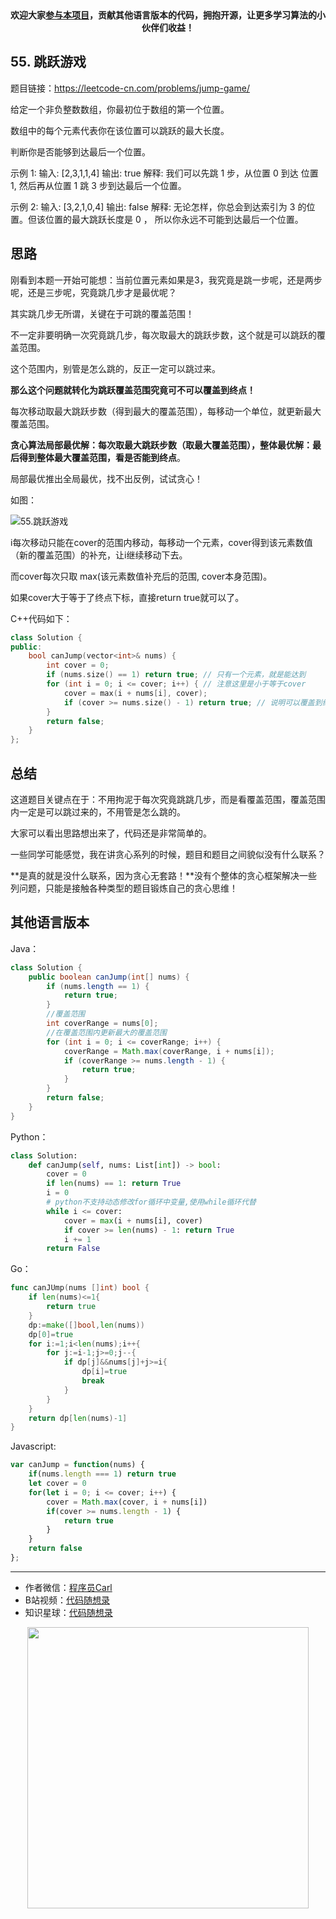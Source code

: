 <p align="center">
  <a href="https://mp.weixin.qq.com/s/RsdcQ9umo09R6cfnwXZlrQ"><img src="https://img.shields.io/badge/PDF下载-代码随想录-blueviolet" alt=""></a>
  <a href="https://mp.weixin.qq.com/s/b66DFkOp8OOxdZC_xLZxfw"><img src="https://img.shields.io/badge/刷题-微信群-green" alt=""></a>
  <a href="https://space.bilibili.com/525438321"><img src="https://img.shields.io/badge/B站-代码随想录-orange" alt=""></a>
  <a href="https://mp.weixin.qq.com/s/QVF6upVMSbgvZy8lHZS3CQ"><img src="https://img.shields.io/badge/知识星球-代码随想录-blue" alt=""></a>
</p>
<p align="center"><strong>欢迎大家<a href="https://mp.weixin.qq.com/s/tqCxrMEU-ajQumL1i8im9A">参与本项目</a>，贡献其他语言版本的代码，拥抱开源，让更多学习算法的小伙伴们收益！</strong></p>


## 55. 跳跃游戏

题目链接：https://leetcode-cn.com/problems/jump-game/

给定一个非负整数数组，你最初位于数组的第一个位置。

数组中的每个元素代表你在该位置可以跳跃的最大长度。

判断你是否能够到达最后一个位置。

示例 1:
输入: [2,3,1,1,4]
输出: true
解释: 我们可以先跳 1 步，从位置 0 到达 位置 1, 然后再从位置 1 跳 3 步到达最后一个位置。

示例 2:
输入: [3,2,1,0,4]
输出: false
解释: 无论怎样，你总会到达索引为 3 的位置。但该位置的最大跳跃长度是 0 ， 所以你永远不可能到达最后一个位置。


## 思路

刚看到本题一开始可能想：当前位置元素如果是3，我究竟是跳一步呢，还是两步呢，还是三步呢，究竟跳几步才是最优呢？

其实跳几步无所谓，关键在于可跳的覆盖范围！

不一定非要明确一次究竟跳几步，每次取最大的跳跃步数，这个就是可以跳跃的覆盖范围。

这个范围内，别管是怎么跳的，反正一定可以跳过来。

**那么这个问题就转化为跳跃覆盖范围究竟可不可以覆盖到终点！**

每次移动取最大跳跃步数（得到最大的覆盖范围），每移动一个单位，就更新最大覆盖范围。

**贪心算法局部最优解：每次取最大跳跃步数（取最大覆盖范围），整体最优解：最后得到整体最大覆盖范围，看是否能到终点**。

局部最优推出全局最优，找不出反例，试试贪心！

如图：

![55.跳跃游戏](https://img-blog.csdnimg.cn/20201124154758229.png)

i每次移动只能在cover的范围内移动，每移动一个元素，cover得到该元素数值（新的覆盖范围）的补充，让i继续移动下去。

而cover每次只取 max(该元素数值补充后的范围, cover本身范围)。

如果cover大于等于了终点下标，直接return true就可以了。

C++代码如下：

```CPP
class Solution {
public:
    bool canJump(vector<int>& nums) {
        int cover = 0;
        if (nums.size() == 1) return true; // 只有一个元素，就是能达到
        for (int i = 0; i <= cover; i++) { // 注意这里是小于等于cover
            cover = max(i + nums[i], cover);
            if (cover >= nums.size() - 1) return true; // 说明可以覆盖到终点了
        }
        return false;
    }
};
```
## 总结

这道题目关键点在于：不用拘泥于每次究竟跳跳几步，而是看覆盖范围，覆盖范围内一定是可以跳过来的，不用管是怎么跳的。

大家可以看出思路想出来了，代码还是非常简单的。

一些同学可能感觉，我在讲贪心系列的时候，题目和题目之间貌似没有什么联系？

**是真的就是没什么联系，因为贪心无套路！**没有个整体的贪心框架解决一些列问题，只能是接触各种类型的题目锻炼自己的贪心思维！

## 其他语言版本


Java：
```Java
class Solution {
    public boolean canJump(int[] nums) {
        if (nums.length == 1) {
            return true;
        }
        //覆盖范围
        int coverRange = nums[0];
        //在覆盖范围内更新最大的覆盖范围
        for (int i = 0; i <= coverRange; i++) {
            coverRange = Math.max(coverRange, i + nums[i]);
            if (coverRange >= nums.length - 1) {
                return true;
            }
        }
        return false;
    }
}
```

Python：
```python
class Solution:
    def canJump(self, nums: List[int]) -> bool:
        cover = 0
        if len(nums) == 1: return True
        i = 0
        # python不支持动态修改for循环中变量,使用while循环代替
        while i <= cover:
            cover = max(i + nums[i], cover)
            if cover >= len(nums) - 1: return True
            i += 1
        return False
```

Go：
```Go
func canJUmp(nums []int) bool {
	if len(nums)<=1{
		return true
	}
	dp:=make([]bool,len(nums))
	dp[0]=true
	for i:=1;i<len(nums);i++{
		for j:=i-1;j>=0;j--{
			if dp[j]&&nums[j]+j>=i{
				dp[i]=true
				break
			}
		}
	}
	return dp[len(nums)-1]
}
```

Javascript:
```Javascript
var canJump = function(nums) {
    if(nums.length === 1) return true
    let cover = 0
    for(let i = 0; i <= cover; i++) {
        cover = Math.max(cover, i + nums[i])
        if(cover >= nums.length - 1) {
            return true
        }
    }
    return false
};
```


-----------------------
* 作者微信：[程序员Carl](https://mp.weixin.qq.com/s/b66DFkOp8OOxdZC_xLZxfw)
* B站视频：[代码随想录](https://space.bilibili.com/525438321)
* 知识星球：[代码随想录](https://mp.weixin.qq.com/s/QVF6upVMSbgvZy8lHZS3CQ)
<div align="center"><img src=https://code-thinking.cdn.bcebos.com/pics/01二维码.jpg width=450> </img></div>
